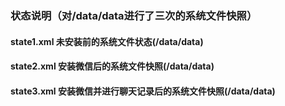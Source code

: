 ### 状态说明（对/data/data进行了三次的系统文件快照）
#### state1.xml 未安装前的系统文件状态(/data/data)
#### state2.xml 安装微信后的系统文件快照(/data/data)
#### state3.xml 安装微信并进行聊天记录后的系统文件快照(/data/data)
